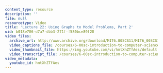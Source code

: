```yaml
---
content_type: resource
description: ''
file: null
resourcetype: Video
title: 'Lecture 22: Using Graphs to Model Problems, Part 2'
uid: b018e786-d7a7-dbb3-271f-f580bce89f28
video_files:
  archive_url: http://www.archive.org/download/MIT6.00SCS11/MIT6_00SCS11_lec22_300k.mp4
  video_captions_file: /courses/6-00sc-introduction-to-computer-science-and-programming-spring-2011/c47a88c24bdb58b790346543a0193ad0_hmtXhZTfAes.vtt
  video_thumbnail_file: https://img.youtube.com/vi/hmtXhZTfAes/default.jpg
  video_transcript_file: /courses/6-00sc-introduction-to-computer-science-and-programming-spring-2011/aefe9c501504d3872148a6298e8ab070_hmtXhZTfAes.pdf
video_metadata:
  youtube_id: hmtXhZTfAes
---
```

